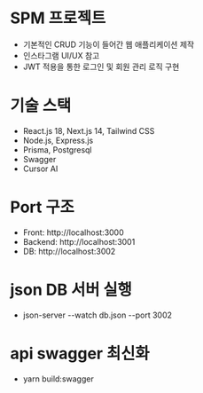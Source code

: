 # SPM 프로젝트
- 기본적인 CRUD 기능이 들어간 웹 애플리케이션 제작
- 인스타그램 UI/UX 참고
- JWT 적용을 통한 로그인 및 회원 관리 로직 구현

# 기술 스택
- React.js 18, Next.js 14, Tailwind CSS
- Node.js, Express.js
- Prisma, Postgresql
- Swagger
- Cursor AI

# Port 구조
- Front: http://localhost:3000  
- Backend: http://localhost:3001  
- DB: http://localhost:3002  

# json DB 서버 실행
- json-server --watch db.json --port 3002

# api swagger 최신화
- yarn build:swagger

